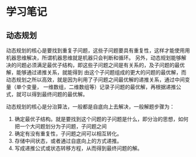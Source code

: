 # 学习笔记

## 动态规划

动态规划的核心是要找到重复子问题，这些子问题要具有重复性，这样才能使用用机器思维解决，所谓机器思维就是机器只会判断和循环。
另外，动态规划能够解决的问题必须满足最优子结构，即这些子问题之间是有关系的，及子问题的最优解，能够通过递推关系，就能得到
由这个子问题组成的更大的问题的最优解，而动态规划之所以高效，就是因为利用了子问题之间最优解的递推关系，通过中间变量（单个变量，
一维数组，二维数组等）记录子问题的最优解，再根据递推公式，就可以得到最终问题的最优解。


动态规划的核心是分治算法，一般都是自底向上去解决，一般解题步骤为：
1. 确定最优子结构。就是要找到这个问题的子问题是什么，即分治的思想，如何把一个大问题划分为子问题，子问题之间
2. 确定有没有重复性，子问题之间可以相互转化。
3. 存储中间状态，或者通过自底向上的方式递推。
4. 写成递推公式或状态转移方程，从而得到最终问题的解。
   